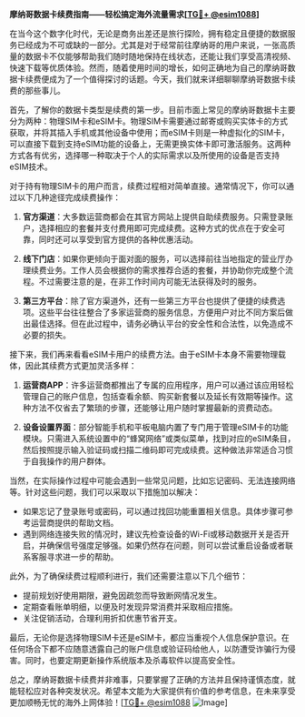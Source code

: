 **摩纳哥数据卡续费指南——轻松搞定海外流量需求[[TG💪+ @esim1088](https://t.me/s/esim1088)]**

在当今这个数字化时代，无论是商务出差还是旅行探险，拥有稳定且便捷的数据服务已经成为不可或缺的一部分。尤其是对于经常前往摩纳哥的用户来说，一张高质量的数据卡不仅能够帮助我们随时随地保持在线状态，还能让我们享受高清视频、快速下载等优质体验。然而，随着使用时间的增长，如何正确地为自己的摩纳哥数据卡续费便成为了一个值得探讨的话题。今天，我们就来详细聊聊摩纳哥数据卡续费的那些事儿。

首先，了解你的数据卡类型是续费的第一步。目前市面上常见的摩纳哥数据卡主要分为两种：物理SIM卡和eSIM卡。物理SIM卡需要通过邮寄或购买实体卡的方式获取，并将其插入手机或其他设备中使用；而eSIM卡则是一种虚拟化的SIM卡，可以直接下载到支持eSIM功能的设备上，无需更换实体卡即可激活服务。这两种方式各有优劣，选择哪一种取决于个人的实际需求以及所使用的设备是否支持eSIM技术。

对于持有物理SIM卡的用户而言，续费过程相对简单直接。通常情况下，你可以通过以下几种途径完成续费操作：

1. **官方渠道**：大多数运营商都会在其官方网站上提供自助续费服务。只需登录账户，选择相应的套餐并支付费用即可完成续费。这种方式的优点在于安全可靠，同时还可以享受到官方提供的各种优惠活动。

2. **线下门店**：如果你更倾向于面对面的服务，可以选择前往当地指定的营业厅办理续费业务。工作人员会根据你的需求推荐合适的套餐，并协助你完成整个流程。不过需要注意的是，在非工作时间内可能无法获得及时的服务。

3. **第三方平台**：除了官方渠道外，还有一些第三方平台也提供了便捷的续费选项。这些平台往往整合了多家运营商的服务信息，方便用户对比不同方案后做出最佳选择。但在此过程中，请务必确认平台的安全性和合法性，以免造成不必要的损失。

接下来，我们再来看看eSIM卡用户的续费方法。由于eSIM卡本身不需要物理载体，因此其续费方式更加灵活多样：

1. **运营商APP**：许多运营商都推出了专属的应用程序，用户可以通过该应用轻松管理自己的账户信息，包括查看余额、购买新套餐以及延长有效期等操作。这种方法不仅省去了繁琐的步骤，还能够让用户随时掌握最新的资费动态。

2. **设备设置界面**：部分智能手机和平板电脑内置了专门用于管理eSIM卡的功能模块。只需进入系统设置中的“蜂窝网络”或类似菜单，找到对应的eSIM条目，然后按照提示输入验证码或扫描二维码即可完成续费。这种做法非常适合习惯于自我操作的用户群体。

当然，在实际操作过程中可能会遇到一些常见问题，比如忘记密码、无法连接网络等。针对这些问题，我们可以采取以下措施加以解决：

- 如果忘记了登录账号或密码，可以通过找回功能重置相关信息。具体步骤可参考运营商提供的帮助文档。
- 遇到网络连接失败的情况时，建议先检查设备的Wi-Fi或移动数据开关是否开启，并确保信号强度足够强。如果仍然存在问题，则可以尝试重启设备或者联系客服寻求进一步的帮助。

此外，为了确保续费过程顺利进行，我们还需要注意以下几个细节：

- 提前规划好使用期限，避免因疏忽而导致断网情况发生。
- 定期查看账单明细，以便及时发现异常消费并采取相应措施。
- 关注促销活动，合理利用折扣优惠节省开支。

最后，无论你是选择物理SIM卡还是eSIM卡，都应当重视个人信息保护意识。在任何场合下都不应随意透露自己的账户信息或验证码给他人，以防遭受诈骗行为侵害。同时，也要定期更新操作系统版本及杀毒软件以提高安全性。

总之，摩纳哥数据卡续费并非难事，只要掌握了正确的方法并且保持谨慎态度，就能轻松应对各种突发状况。希望本文能为大家提供有价值的参考信息，在未来享受更加顺畅无忧的海外上网体验！[[TG💪+ @esim1088](https://t.me/s/esim1088) ![Image](https://i.postimg.cc/4NQfJmqS/Snipaste-2025-05-13-00-14-12.png)]